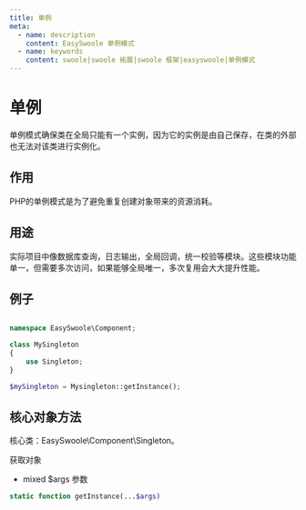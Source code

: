 ```yaml
---
title: 单例
meta:
  - name: description
    content: EasySwoole 单例模式
  - name: keywords
    content: swoole|swoole 拓展|swoole 框架|easyswoole|单例模式
---
```

# 单例
单例模式确保类在全局只能有一个实例，因为它的实例是由自己保存，在类的外部也无法对该类进行实例化。  

## 作用
PHP的单例模式是为了避免重复创建对象带来的资源消耗。

## 用途
实际项目中像数据库查询，日志输出，全局回调，统一校验等模块。这些模块功能单一，但需要多次访问，如果能够全局唯一，多次复用会大大提升性能。

## 例子

```php

namespace EasySwoole\Component;

class MySingleton
{
    use Singleton;
}

$mySingleton = Mysingleton::getInstance();

``` 


## 核心对象方法

核心类：EasySwoole\Component\Singleton。

获取对象

* mixed     $args     参数

```php
static function getInstance(...$args)
```    
